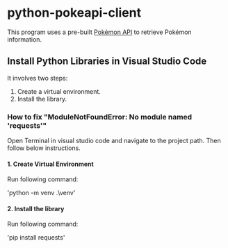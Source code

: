 # python-pokeapi-client
This program uses a pre-built [Pokémon API](https://pokeapi.co/) to retrieve Pokémon information.


## Install Python Libraries in Visual Studio Code
It involves two steps:  
1. Create a virtual environment.  
2. Install the library.


### How to fix "ModuleNotFoundError: No module named 'requests'"
Open Terminal in visual studio code and navigate to the project path. Then follow below instructions.

#### 1. Create Virtual Environment
Run following command:

'python -m venv .\venv'

#### 2. Install the library
Run following command:

'pip install requests'
